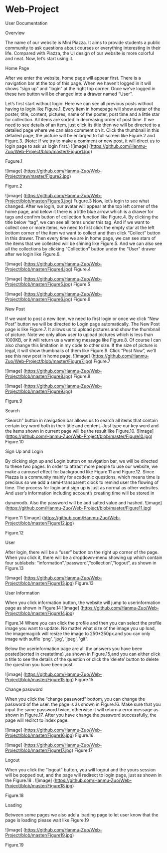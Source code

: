 # Web-Project
User Documentation

Overview

The name of our website is Mini Piazza. It aims to provide students a public community to ask questions about courses or everything interesting in their life. Compared with Piazza, the UI design of our website is more colorful and neat. Now, let’s start using it.

Home Page


After we enter the website, home page will appear first. There is a navigation bar at the top of this page. When we haven’t logged in it will shows “sign up” and “login” at the right top corner. Once we’ve logged in these two button will be changed into a drawer named “User”.

Let’s first start without login. Here we can see all previous posts without having to login like Figure.1. Every item in homepage will show avatar of the poster, title, content, pictures, name of the poster, post time and a little star for collection. All items are sorted in decreasing order of post time. If we need to see details of an item, just click its title then we will be directed to a detailed page where we can also comment on it. Click the thumbnail in this detailed page, the picture will be enlarged to full screen like Figure.2 and Figure.3. (Note: If we try to make a comment or new post, it will direct us to login page to ask us login first.)
![image] (https://github.com/Hanmu-Zuo/Web-Project/blob/master/Figure1.jpg)

Fugure.1
 

![image] (https://github.com/Hanmu-Zuo/Web-Project/raw/master/Figure2.jpg)

Figure.2

![image] (https://github.com/Hanmu-Zuo/Web-Project/blob/master/Figure3.jpg)
Fugure.3
Now, let’s login to see what changed. After we login, our avatar will appear at the top left corner of the home page, and below it there is a little blue arrow which is a drawer for tags and confirm button of collection function like Figure.4. By clicking the title below “tag”, we can see all items under this tag. And if we want to collect one or more items, we need to first click the empty star at the left bottom corner of the item we want to collect and then click “Collect” button in this drawer. Then every time we are in home page, we can see stars of the items that we collected will be shining like Figure.5. And we can also see all the collections by clicking “Collection” button under the “User” drawer after we login like Figure.6.
 

![image] (https://github.com/Hanmu-Zuo/Web-Project/blob/master/Figure4.jpg)
Figure.4

![image] (https://github.com/Hanmu-Zuo/Web-Project/blob/master/Figure5.jpg)
Figure.5

 
![image] (https://github.com/Hanmu-Zuo/Web-Project/blob/master/Figure6.jpg) 
Figure.6

New Post

If we want to post a new item, we need to first login or once we click “New Post” button we will be directed to Login page automatically. The New Post page is like Figure.7. It allows us to upload pictures and show the thumbnail of picture. Note we only allow user to upload pictures which is less than 1000KB, or it will return us a warning message like Figure.8. Of course I can also change this limitation in my code to other size. If the size of picture is legal, it will show thumbnails of them like Figure.9. Click “Post Now”, we’ll see this new post in home page.
![image] (https://github.com/Hanmu-Zuo/Web-Project/blob/master/Figure7.jpg) 
Figure.7

![image] (https://github.com/Hanmu-Zuo/Web-Project/blob/master/Figure8.jpg) 
Figure.8
 
![image] (https://github.com/Hanmu-Zuo/Web-Project/blob/master/Figure9.jpg)
 
Figure.9

Search

“Search” button in navigation bar allows us to search all items that contain certain key word both in their title and content. Just type our key word and the items shown in current page will be the result like Figure.10.
![image] (https://github.com/Hanmu-Zuo/Web-Project/blob/master/Figure10.jpg) 
Figure.10

Sign Up and Login

By clicking sign up and Login button on navigation bar, we will be directed to these two pages. In order to attract more people to use our website, we make a carousel effect for background like Figure.11 and Figure.12. Since Piazza is a community mainly for academic questions, which means time is precious so we add a semi-transparent clock to remind user the flowing of time. The process for login and sign up is just as normal as other websites. And user’s information including account’s creating time will be stored in
 
dynamodb. Also the password will be add salted value and hashed.
![image] (https://github.com/Hanmu-Zuo/Web-Project/blob/master/Figure11.jpg)
 
Figure.11
![image] (https://github.com/Hanmu-Zuo/Web-Project/blob/master/Figure12.jpg)
 
Figure.12

User

After login, there will be a “user” button on the right up corner of the page. When you click it, there will be a dropdown-menu showing up which contain four sublabels: “information”,”password”,”collection”,”logout”, as shown in Figure.13
 

 
![image] (https://github.com/Hanmu-Zuo/Web-Project/blob/master/Figure13.jpg)
Figure.13

User Information

When you click information button, the website will jump to userinformation page as shown in Figure.14
![image] (https://github.com/Hanmu-Zuo/Web-Project/blob/master/Figure14.jpg)
 
Figure.14
Where you can click the profile and then you can select the profile image you want to update. No matter what size of the image you up load, the imagemagick will resize the image to 250*250px.and you can only image with suffix 'png', 'jpg', 'jpeg', 'gif'.

Below the userinformation page are all the answers you have been posted(sorted in createtime) ,as shown in Figure.15,and you can either click a title to see the details of the question or click the ‘delete’ button to delete the question you have been post.
 

 
![image] (https://github.com/Hanmu-Zuo/Web-Project/blob/master/Figure15.jpg)
Figure.15

Change password

When you click the “change password” bottom, you can change the password of the user. the page is as shown in Figure.16. Make sure that you input the same password twice, otherwise it will return a error message as shown in Figure.17. After you have change the password successfully, the page will redirct to index page.

![image] (https://github.com/Hanmu-Zuo/Web-Project/blob/master/Figure16.jpg) 
Figure.16
 

 
![image] (https://github.com/Hanmu-Zuo/Web-Project/blob/master/Figure17.jpg)
Figure.17

Logout

When you click the “logout” button, you will logout and the yours session will be popped out, and the page will redirect to login page, just as shown in the Figure.18
.
![image] (https://github.com/Hanmu-Zuo/Web-Project/blob/master/Figure18.jpg)
 
Figure.18



Loading

Between some pages we also add a loading page to let user know that the page is loading please wait like Figure.19
 
![image] (https://github.com/Hanmu-Zuo/Web-Project/blob/master/Figure19.jpg)
 
Figure.19

